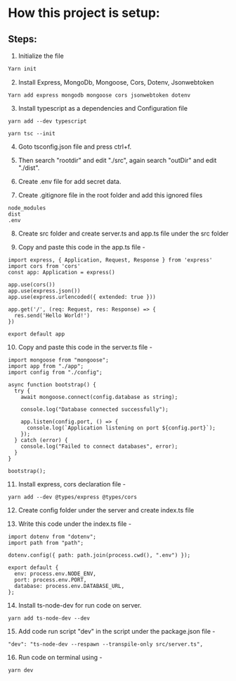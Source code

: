 # How this project is setup:

## Steps:

1. Initialize the file

```Javascript
Yarn init 
```

2. Install Express, MongoDb, Mongoose, Cors, Dotenv, Jsonwebtoken

```
Yarn add express mongodb mongoose cors jsonwebtoken dotenv
```

3. Install typescript as a dependencies and Configuration file
```
yarn add --dev typescript

yarn tsc --init
```

4. Goto tsconfig.json file and press ctrl+f.
5. Then search "rootdir" and edit "./src", again search "outDir" and edit "./dist".
6. Create .env file for add secret data.

7. Create .gitignore file in the root folder and add this ignored files
```
node_modules
dist
.env
```
8. Create src folder and create server.ts and app.ts file under the src folder

9. Copy and paste this code in the app.ts file  -

```
import express, { Application, Request, Response } from 'express'
import cors from 'cors'
const app: Application = express()

app.use(cors())
app.use(express.json())
app.use(express.urlencoded({ extended: true }))

app.get('/', (req: Request, res: Response) => {
  res.send('Hello World!')
})

export default app

```

10. Copy and paste this code in the server.ts file  -

```
import mongoose from "mongoose";
import app from "./app";
import config from "./config";

async function bootstrap() {
  try {
    await mongoose.connect(config.database as string);

    console.log("Database connected successfully");

    app.listen(config.port, () => {
      console.log(`Application listening on port ${config.port}`);
    });
  } catch (error) {
    console.log("Failed to connect databases", error);
  }
}

bootstrap();

```

11. Install express, cors declaration file - 
```
yarn add --dev @types/express @types/cors
```

12. Create config folder under the server and create index.ts file

13. Write this code under the index.ts file - 

```
import dotenv from "dotenv";
import path from "path";

dotenv.config({ path: path.join(process.cwd(), ".env") });

export default {
  env: process.env.NODE_ENV,
  port: process.env.PORT,
  database: process.env.DATABASE_URL,
};

```

14. Install ts-node-dev for run code on server.

```
yarn add ts-node-dev --dev
```
15. Add code run script "dev" in the script under the package.json file -

```
"dev": "ts-node-dev --respawn --transpile-only src/server.ts",
```

16. Run code on terminal using - 
```
yarn dev
```
